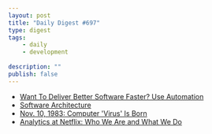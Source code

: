 ```yaml
---
layout: post
title: "Daily Digest #697"
type: digest
tags: 
    - daily
    - development
    
description: ""
publish: false
---
```


- [Want To Deliver Better Software Faster? Use Automation](https://devops.com/want-to-deliver-better-software-faster-use-automation/)
- [Software Architecture](https://dev.to/vrnsky/software-architecture-1k7e)
- [Nov. 10, 1983: Computer 'Virus' Is Born](https://www.wired.com/2009/11/1110fred-cohen-first-computer-virus/)
- [Analytics at Netflix: Who We Are and What We Do](https://netflixtechblog.com/analytics-at-netflix-who-we-are-and-what-we-do-7d9c08fe6965)
